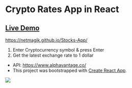 # Crypto Rates App in React

## [Live Demo](https://netmagik.github.io/Stocks-App/)
https://netmagik.github.io/Stocks-App/

1. Enter Cryptocurrency symbol & press Enter
2. Get the latest exchange rate to 1 dollar

- API: https://www.alphavantage.co/
- This project was bootstrapped with [Create React App](https://github.com/facebook/create-react-app).

<a href="https://netmagik.github.io/Stocks-App/"><img src="https://user-images.githubusercontent.com/3833560/144315049-2f125267-6760-4621-bf7e-ea8d72bbe5a3.png"></a>
